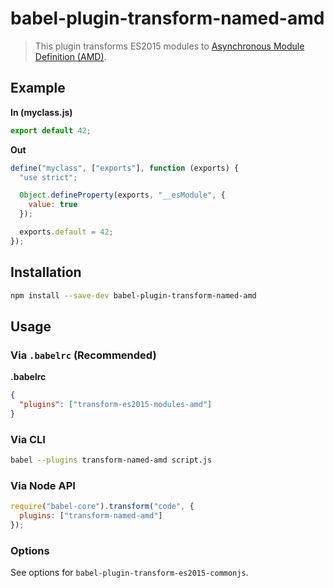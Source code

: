 # babel-plugin-transform-named-amd

> This plugin transforms ES2015 modules to [Asynchronous Module Definition (AMD)](https://github.com/amdjs/amdjs-api).

## Example

**In (myclass.js)**

```javascript
export default 42;
```

**Out**

```javascript
define("myclass", ["exports"], function (exports) {
  "use strict";

  Object.defineProperty(exports, "__esModule", {
    value: true
  });

  exports.default = 42;
});
```

## Installation

```sh
npm install --save-dev babel-plugin-transform-named-amd
```

## Usage

### Via `.babelrc` (Recommended)

**.babelrc**

```json
{
  "plugins": ["transform-es2015-modules-amd"]
}
```

### Via CLI

```sh
babel --plugins transform-named-amd script.js
```

### Via Node API

```javascript
require("babel-core").transform("code", {
  plugins: ["transform-named-amd"]
});
```

### Options

See options for `babel-plugin-transform-es2015-commonjs`.